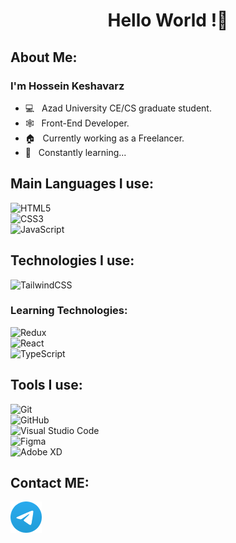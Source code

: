 <h1 align="center">Hello World !👋</h1>

<h2>About Me:</h2>
<h3>I'm Hossein Keshavarz</h3>

- 💻 &nbsp; Azad University CE/CS graduate student.
- 🕸️ &nbsp; Front-End Developer.
- 🏠 &nbsp; Currently working as a Freelancer.
- 📖 &nbsp; Constantly learning...

## Main Languages I use:

![HTML5](https://img.shields.io/badge/html5-%23E34F26.svg?style=for-the-badge&logo=html5&logoColor=white)<br/>
![CSS3](https://img.shields.io/badge/css3-%231572B6.svg?style=for-the-badge&logo=css3&logoColor=white)<br/>
![JavaScript](https://img.shields.io/badge/javascript-%23323330.svg?style=for-the-badge&logo=javascript&logoColor=%23F7DF1E)<br/>

## Technologies I use:

![TailwindCSS](https://img.shields.io/badge/tailwindcss-%2338B2AC.svg?style=for-the-badge&logo=tailwind-css&logoColor=white)<br/>

### Learning Technologies:

![Redux](https://img.shields.io/badge/redux-%23593d88.svg?style=for-the-badge&logo=redux&logoColor=white)<br/>
![React](https://img.shields.io/badge/react-%2320232a.svg?style=for-the-badge&logo=react&logoColor=%2361DAFB)<br/>
![TypeScript](https://img.shields.io/badge/typescript-%23007ACC.svg?style=for-the-badge&logo=typescript&logoColor=white)<br/>

## Tools I use:
![Git](https://img.shields.io/badge/git-%23F05033.svg?style=for-the-badge&logo=git&logoColor=white)<br/>
![GitHub](https://img.shields.io/badge/github-%23121011.svg?style=for-the-badge&logo=github&logoColor=white)<br/>
![Visual Studio Code](https://img.shields.io/badge/Visual%20Studio%20Code-0078d7.svg?style=for-the-badge&logo=visual-studio-code&logoColor=white)<br/>
![Figma](https://img.shields.io/badge/figma-%23F24E1E.svg?style=for-the-badge&logo=figma&logoColor=white)<br/>
![Adobe XD](https://img.shields.io/badge/Adobe%20XD-470137?style=for-the-badge&logo=Adobe%20XD&logoColor=#FF61F6)

## Contact ME:
<a href="https://t.me/bla_kspa_e"><img width="50px" hight="50px" src="https://github.com/OTENKXH/OTENKXH/blob/main/telegram.png?raw=true" alt="Telegram"><a>

